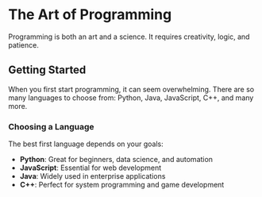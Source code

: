 # The Art of Programming

Programming is both an art and a science. It requires creativity, logic, and patience.

## Getting Started

When you first start programming, it can seem overwhelming. There are so many languages to choose from: Python, Java, JavaScript, C++, and many more.

### Choosing a Language

The best first language depends on your goals:

- **Python**: Great for beginners, data science, and automation
- **JavaScript**: Essential for web development
- **Java**: Widely used in enterprise applications
- **C++**: Perfect for system programming and game development